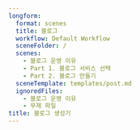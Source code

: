 ```yaml
---
longform:
  format: scenes
  title: 블로그
  workflow: Default Workflow
  sceneFolder: /
  scenes:
    - 블로그 운영 이유
    - Part 1. 블로그 서비스 선택
    - Part 2. 블로그 만들기
  sceneTemplate: templates/post.md
  ignoredFiles:
    - 블로그 운영 이유
    - 무제 파일
title: 블로그 생성기
---
```

